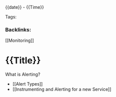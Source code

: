 
{{date}} - {{Time}}

Tags:
### Backlinks:
[[Monitoring]]

# {{Title}}



What is Alerting?


- [[Alert Types]]
- [[Instrumenting and Alerting for a new Service]]